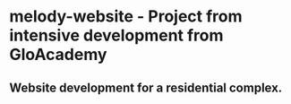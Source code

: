 # melody-website - Project from intensive development from GloAcademy
## Website development for a residential complex.
